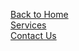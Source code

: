 <br><br>

<a href="/AO-Pest-Control/">Back to Home</a><br>
<a href="Services">Services</a><br>
<a href="ContactUs">Contact Us</a><br>

